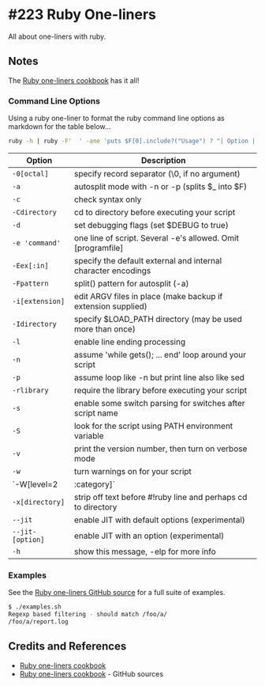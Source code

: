 # #223 Ruby One-liners

All about one-liners with ruby.

## Notes

The [Ruby one-liners cookbook](https://learnbyexample.github.io/learn_ruby_oneliners/one-liner-introduction.html) has it all!

### Command Line Options

Using a ruby one-liner to format the ruby command line options as markdown for the table below...

```sh
ruby -h | ruby -F'  ' -ane 'puts $F[0].include?("Usage") ? "| Option | Description |\n|---|---|\n" : "| `#{$F[1]}` | #{$_.chomp.gsub($F[1],"").strip} |"'
```

| Option | Description |
|---|---|
| `-0[octal]` | specify record separator (\0, if no argument) |
| `-a` | autosplit mode with -n or -p (splits $_ into $F) |
| `-c` | check syntax only |
| `-Cdirectory` | cd to directory before executing your script |
| `-d` | set debugging flags (set $DEBUG to true) |
| `-e 'command'` | one line of script. Several -e's allowed. Omit [programfile] |
| `-Eex[:in]` | specify the default external and internal character encodings |
| `-Fpattern` | split() pattern for autosplit (-a) |
| `-i[extension]` | edit ARGV files in place (make backup if extension supplied) |
| `-Idirectory` | specify $LOAD_PATH directory (may be used more than once) |
| `-l` | enable line ending processing |
| `-n` | assume 'while gets(); ... end' loop around your script |
| `-p` | assume loop like -n but print line also like sed |
| `-rlibrary` | require the library before executing your script |
| `-s` | enable some switch parsing for switches after script name |
| `-S` | look for the script using PATH environment variable |
| `-v` | print the version number, then turn on verbose mode |
| `-w` | turn warnings on for your script |
| `-W[level=2|:category]` | set warning level; 0=silence, 1=medium, 2=verbose |
| `-x[directory]` | strip off text before #!ruby line and perhaps cd to directory |
| `--jit` | enable JIT with default options (experimental) |
| `--jit-[option]` | enable JIT with an option (experimental) |
| `-h` | show this message, -elp for more info |

### Examples

See the
[Ruby one-liners GitHub source](https://github.com/learnbyexample/learn_ruby_oneliners)
for a full suite of examples.

```bash
$ ./examples.sh
Regexp based filtering - should match /foo/a/
/foo/a/report.log
```

## Credits and References

* [Ruby one-liners cookbook](https://learnbyexample.github.io/learn_ruby_oneliners/one-liner-introduction.html)
* [Ruby one-liners cookbook](https://github.com/learnbyexample/learn_ruby_oneliners) - GitHub sources

